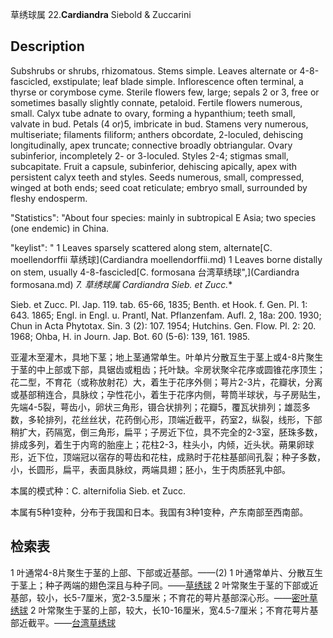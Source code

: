 草绣球属
22.**Cardiandra** Siebold & Zuccarini

## Description
Subshrubs or shrubs, rhizomatous. Stems simple. Leaves alternate or 4-8-fascicled, exstipulate; leaf blade simple. Inflorescence often terminal, a thyrse or corymbose cyme. Sterile flowers few, large; sepals 2 or 3, free or sometimes basally slightly connate, petaloid. Fertile flowers numerous, small. Calyx tube adnate to ovary, forming a hypanthium; teeth small, valvate in bud. Petals (4 or)5, imbricate in bud. Stamens very numerous, multiseriate; filaments filiform; anthers obcordate, 2-loculed, dehiscing longitudinally, apex truncate; connective broadly obtriangular. Ovary subinferior, incompletely 2- or 3-loculed. Styles 2-4; stigmas small, subcapitate. Fruit a capsule, subinferior, dehiscing apically, apex with persistent calyx teeth and styles. Seeds numerous, small, compressed, winged at both ends; seed coat reticulate; embryo small, surrounded by fleshy endosperm.

  "Statistics": "About four species: mainly in subtropical E Asia; two species (one endemic) in China.

  "keylist": "
1 Leaves sparsely scattered along stem, alternate[C. moellendorffii 草绣球](Cardiandra moellendorffii.md)
1 Leaves borne distally on stem, usually 4-8-fascicled[C. formosana 台湾草绣球",](Cardiandra formosana.md)
**7. 草绣球属* Cardiandra Sieb. et Zucc.**

Sieb. et Zucc. Pl. Jap. 119. tab. 65-66, 1835; Benth. et Hook. f. Gen. Pl. 1: 643. 1865; Engl. in Engl. u. Prantl, Nat. Pflanzenfam. Aufl. 2, 18a: 200. 1930; Chun in Acta Phytotax. Sin. 3 (2): 107. 1954; Hutchins. Gen. Flow. Pl. 2: 20. 1968; Ohba, H. in Journ. Jap. Bot. 60 (5-6): 139, 161. 1985.

亚灌木至灌木，具地下茎；地上茎通常单生。叶单片分散互生于茎上或4-8片聚生于茎的中上部或下部，具锯齿或粗齿；托叶缺。伞房状聚伞花序或圆锥花序顶生；花二型，不育花（或称放射花）大，着生于花序外侧；萼片2-3片，花瓣状，分离或基部稍连合，具脉纹；孕性花小，着生于花序内侧，萼筒半球状，与子房贴生，先端4-5裂，萼齿小，卵状三角形，镊合状排列；花瓣5，覆瓦状排列；雄蕊多数，多轮排列，花丝丝状，花药倒心形，顶端近截平，药室2，纵裂，线形，下部稍扩大，药隔宽，倒三角形，扁平；子房近下位，具不完全的2-3室，胚珠多数，排成多列，着生于内弯的胎座上；花柱2-3，柱头小，内倾，近头状。蒴果卵球形，近下位，顶端冠以宿存的萼齿和花柱，成熟时于花柱基部间孔裂；种子多数，小，长圆形，扁平，表面具脉纹，两端具翅；胚小，生于肉质胚乳中部。

本属的模式种：C. alternifolia Sieb. et Zucc.

本属有5种1变种，分布于我国和日本。我国有3种1变种，产东南部至西南部。

## 检索表

1 叶通常4-8片聚生于茎的上部、下部或近基部。——(2)
1 叶通常单片、分散互生于茎上；种子两端的翅色深且与种子同。——[草绣球](Cardiandra%20moellendorffii.md)
2 叶常聚生于茎的下部或近基部，较小，长5-7厘米，宽2-3.5厘米；不育花的萼片基部深心形。——[密叶草绣球](Cardiandra%20densifolia.md)
2 叶常聚生于茎的上部，较大，长10-16厘米，宽4.5-7厘米；不育花萼片基部近截平。——[台湾草绣球](Cardiandra%20formosana.md)
